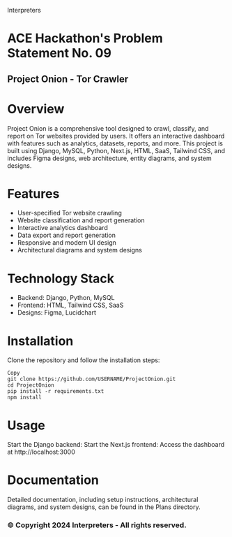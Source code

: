 Interpreters
# ACE Hackathon's Problem Statement No. 09
## Project Onion - Tor Crawler

# Overview
Project Onion is a comprehensive tool designed to crawl, classify, and report on Tor websites provided by users. It offers an interactive dashboard with features such as analytics, datasets, reports, and more. This project is built using Django, MySQL, Python, Next.js, HTML, SaaS, Tailwind CSS, and includes Figma designs, web architecture, entity diagrams, and system designs.
# Features
  - User-specified Tor website crawling
  - Website classification and report generation
  - Interactive analytics dashboard
  - Data export and report generation
  - Responsive and modern UI design
  - Architectural diagrams and system designs
# Technology Stack
- Backend: Django, Python, MySQL
- Frontend: HTML, Tailwind CSS, SaaS
- Designs: Figma, Lucidchart

# Installation
Clone the repository and follow the installation steps:
```Sh
Copy
git clone https://github.com/USERNAME/ProjectOnion.git
cd ProjectOnion
pip install -r requirements.txt
npm install
```
# Usage
Start the Django backend:
Start the Next.js frontend:
Access the dashboard at http://localhost:3000
# Documentation
Detailed documentation, including setup instructions, architectural diagrams, and system designs, can be found in the Plans directory.
### © Copyright 2024 Interpreters - All rights reserved. 

